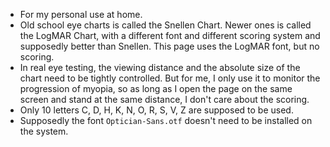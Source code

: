 - For my personal use at home.
- Old school eye charts is called the Snellen Chart. Newer ones is called the LogMAR Chart, with a different font and different scoring system and supposedly better than Snellen. This page uses the LogMAR font, but no scoring.
- In real eye testing, the viewing distance and the absolute size of the chart need to be tightly controlled. But for me, I only use it to monitor the progression of myopia, so as long as I open the page on the same screen and stand at the same distance, I don't care about the scoring.
- Only 10 letters C, D, H, K, N, O, R, S, V, Z are supposed to be used.
- Supposedly the font `Optician-Sans.otf` doesn't need to be installed on the system.
